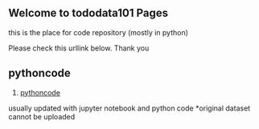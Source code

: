 ## Welcome to tododata101 Pages

this is the place for code repository (mostly in python)

Please check this urllink below. 
Thank you

## pythoncode
1. [pythoncode](https://github.com/tododata101/tododata101.github.io/tree/master/pythoncode) 

usually updated with jupyter notebook and python code
*original dataset cannot be uploaded
